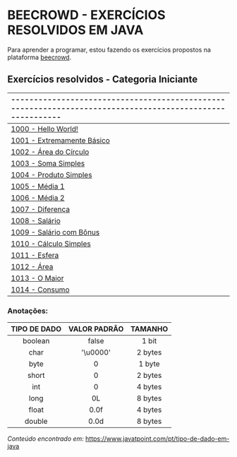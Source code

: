 
# BEECROWD - EXERCÍCIOS RESOLVIDOS EM JAVA

Para aprender a programar, estou fazendo os exercícios propostos na plataforma [beecrowd](https://www.beecrowd.com.br/judge/en/login).

## Exercícios resolvidos - Categoria Iniciante
--------------------------------------------------------------------------------------------------------- |
:-------------------------------------------------------------------------------------------------------- |
[1000 - Hello World!](https://github.com/guto-silva/beecrowd-java/blob/master/BeeCrowd1000.java)          |
[1001 - Extremamente Básico](https://github.com/guto-silva/beecrowd-java/blob/master/BeeCrowd1001.java)   |
[1002 - Área do Círculo](https://github.com/guto-silva/beecrowd-java/blob/master/BeeCrowd1002.java)       |
[1003 - Soma Simples](https://github.com/guto-silva/beecrowd-java/blob/master/BeeCrowd1003.java)          |
[1004 - Produto Simples](https://github.com/guto-silva/beecrowd-java/blob/master/BeeCrowd1004.java)       |
[1005 - Média 1](https://github.com/guto-silva/beecrowd-java/blob/master/BeeCrowd1005.java)               |
[1006 - Média 2](https://github.com/guto-silva/beecrowd-java/blob/master/BeeCrowd1006.java)               |
[1007 - Diferença](https://github.com/guto-silva/beecrowd-java/blob/master/BeeCrowd1007.java)             |
[1008 - Salário](https://github.com/guto-silva/beecrowd-java/blob/master/BeeCrowd1008.java)               |
[1009 - Salário com Bônus](https://github.com/guto-silva/beecrowd-java/blob/master/BeeCrowd1009.java)     |
[1010 - Cálculo Simples](https://github.com/guto-silva/beecrowd-java/blob/master/BeeCrowd1010.java)       |
[1011 - Esfera](https://github.com/guto-silva/beecrowd-java/blob/master/BeeCrowd1011.java)                |
[1012 - Área](https://github.com/guto-silva/beecrowd-java/blob/master/BeeCrowd1012.java)                  |
[1013 - O Maior](https://github.com/guto-silva/beecrowd-java/blob/master/BeeCrowd1013.java)               |
[1014 - Consumo](https://github.com/guto-silva/beecrowd-java/blob/master/BeeCrowd1014.java)               |

### Anotações:

TIPO DE DADO | VALOR PADRÃO | TAMANHO 
:-----------:|:------------:|:-------:
boolean      | false        | 1 bit
char         | '\u0000'     | 2 bytes
byte         | 0            | 1 byte
short        | 0            | 2 bytes
int          | 0            | 4 bytes
long         | 0L           | 8 bytes
float        | 0.0f         | 4 bytes
double       | 0.0d         | 8 bytes

*Conteúdo encontrado em:* <https://www.javatpoint.com/pt/tipo-de-dado-em-java> 

